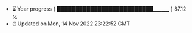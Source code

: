 - ⏳ Year progress { ██████████████████████████▁▁▁▁ } 87.12 %
- ⏰ Updated on Mon, 14 Nov 2022 23:22:52 GMT

